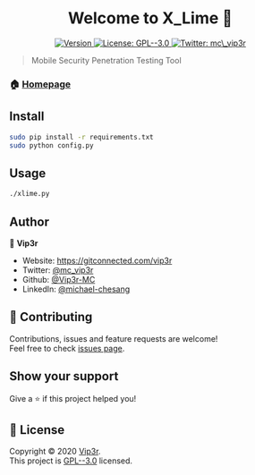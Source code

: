 <h1 align="center">Welcome to X_Lime 👋</h1>
<p align="center">
  <a href="https://github.com/Vip3r-MC/X_Lime/releases/tag/0.8.5"><img alt="Version" src="https://img.shields.io/badge/version-0.8.5-blue.svg?cacheSeconds=2592000" />
  <a href="https://github.com/Vip3r-MC/X_Lime/blob/master/LICENSE.md" target="_blank">
    <img alt="License: GPL--3.0" src="https://img.shields.io/badge/License-GPL--3.0-yellow.svg" />
  </a>
  <a href="https://twitter.com/mc_vip3r" target="_blank">
    <img alt="Twitter: mc\_vip3r" src="https://img.shields.io/twitter/follow/mc\_vip3r.svg?style=social" />
  </a>
</p>

> Mobile Security Penetration Testing Tool

### 🏠 [Homepage](https://github.com/Vip3r-MC/X_Lime/blob/master/README.md)

## Install

```sh
sudo pip install -r requirements.txt
sudo python config.py
```

## Usage

```sh
./xlime.py
```

## Author

👤 **Vip3r**

* Website: https://gitconnected.com/vip3r
* Twitter: [@mc\_vip3r](https://twitter.com/mc\_vip3r)
* Github: [@Vip3r-MC](https://github.com/Vip3r-MC)
* LinkedIn: [@michael-chesang](https://linkedin.com/in/michael-chesang)

## 🤝 Contributing

Contributions, issues and feature requests are welcome!<br />Feel free to check [issues page](https://github.com/Vip3r-MC/X_Lime/issues). 

## Show your support

Give a ⭐️ if this project helped you!

## 📝 License

Copyright © 2020 [Vip3r](https://github.com/Vip3r-MC).<br />
This project is [GPL--3.0](https://github.com/Vip3r-MC/X_Lime/blob/master/LICENSE.md) licensed.
